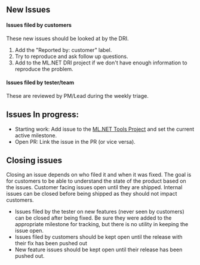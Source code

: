 ## New Issues

#### Issues filed by customers 
These new issues should be looked at by the DRI.
1. Add the "Reported by: customer" label. 
2. Try to reproduce and ask follow up questions.
3. Add to the ML.NET DRI project if we don't have enough information to reproduce the problem.

#### Issues filed by tester/team
These are reviewed by PM/Lead during the weekly triage.

## Issues In progress: 
- Starting work: Add issue to the [ML.NET Tools Project](https://github.com/orgs/dotnet/projects/107/views/1) and set the current active milestone. 
- Open PR: Link the issue in the PR (or vice versa).

## Closing issues 
Closing an issue depends on who filed it and when it was fixed. The goal is for customers to be able to understand the state of the product based on the issues. Customer facing issues open until they are shipped. Internal issues can be closed before being shipped as they should not impact customers. 
- Issues filed by the tester on new features (never seen by customers) can be closed after being fixed. Be sure they were added to the appropriate milestone for tracking, but there is no utility in keeping the issue open. 
- Issues filed by customers should be kept open until the release with their fix has been pushed out
- New feature issues should be kept open until their release has been pushed out.
